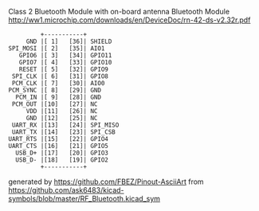 Class 2 Bluetooth Module with on-board antenna
Bluetooth Module
http://ww1.microchip.com/downloads/en/DeviceDoc/rn-42-ds-v2.32r.pdf


	         +-----------+
	     GND |[ 1]   [36]| SHIELD
	SPI_MOSI |[ 2]   [35]| AIO1
	   GPIO6 |[ 3]   [34]| GPIO11
	   GPIO7 |[ 4]   [33]| GPIO10
	   RESET |[ 5]   [32]| GPIO9
	 SPI_CLK |[ 6]   [31]| GPIO8
	 PCM_CLK |[ 7]   [30]| AIO0
	PCM_SYNC |[ 8]   [29]| GND
	  PCM_IN |[ 9]   [28]| GND
	 PCM_OUT |[10]   [27]| NC
	     VDD |[11]   [26]| NC
	     GND |[12]   [25]| NC
	 UART_RX |[13]   [24]| SPI_MISO
	 UART_TX |[14]   [23]| SPI_CSB
	UART_RTS |[15]   [22]| GPIO4
	UART_CTS |[16]   [21]| GPIO5
	  USB_D+ |[17]   [20]| GPIO3
	  USB_D- |[18]   [19]| GPIO2
	         +-----------+


generated by https://github.com/FBEZ/Pinout-AsciiArt from https://github.com/ask6483/kicad-symbols/blob/master/RF_Bluetooth.kicad_sym